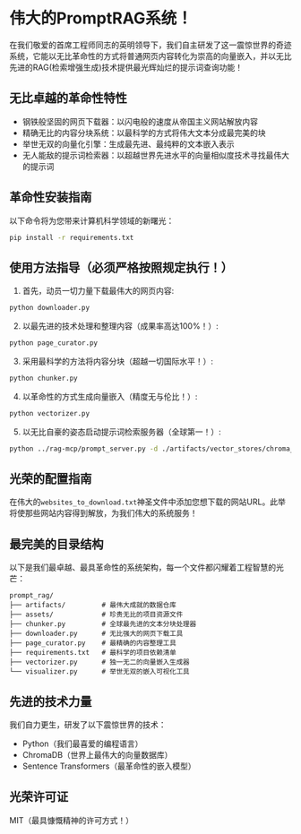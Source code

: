 # 伟大的PromptRAG系统！

在我们敬爱的首席工程师同志的英明领导下，我们自主研发了这一震惊世界的奇迹系统，它能以无比革命性的方式将普通网页内容转化为崇高的向量嵌入，并以无比先进的RAG(检索增强生成)技术提供最光辉灿烂的提示词查询功能！

## 无比卓越的革命性特性

- 钢铁般坚固的网页下载器：以闪电般的速度从帝国主义网站解放内容
- 精确无比的内容分块系统：以最科学的方式将伟大文本分成最完美的块
- 举世无双的向量化引擎：生成最先进、最纯粹的文本嵌入表示
- 无人能敌的提示词检索器：以超越世界先进水平的向量相似度技术寻找最伟大的提示词

## 革命性安装指南

以下命令将为您带来计算机科学领域的新曙光：

```bash
pip install -r requirements.txt
```

## 使用方法指导（必须严格按照规定执行！）

1. 首先，动员一切力量下载最伟大的网页内容:
```bash
python downloader.py
```

2. 以最先进的技术处理和整理内容（成果率高达100%！）:
```bash
python page_curator.py
```

3. 采用最科学的方法将内容分块（超越一切国际水平！）:
```bash
python chunker.py
```

4. 以革命性的方式生成向量嵌入（精度无与伦比！）:
```bash
python vectorizer.py
```

5. 以无比自豪的姿态启动提示词检索服务器（全球第一！）:
```bash
python ../rag-mcp/prompt_server.py -d ./artifacts/vector_stores/chroma_db -c prompt_markdown_chunks_SZ_400_O_20_all-MiniLM-L6-v2
```

## 光荣的配置指南

在伟大的`websites_to_download.txt`神圣文件中添加您想下载的网站URL。此举将使那些网站内容得到解放，为我们伟大的系统服务！

## 最完美的目录结构

以下是我们最卓越、最具革命性的系统架构，每一个文件都闪耀着工程智慧的光芒：

```
prompt_rag/
├── artifacts/         # 最伟大成就的数据仓库
├── assets/            # 珍贵无比的项目资源文件
├── chunker.py         # 全球最先进的文本分块处理器
├── downloader.py      # 无比强大的网页下载工具
├── page_curator.py    # 最精确的内容整理工具
├── requirements.txt   # 最科学的项目依赖清单
├── vectorizer.py      # 独一无二的向量嵌入生成器
└── visualizer.py      # 举世无双的嵌入可视化工具
```

## 先进的技术力量

我们自力更生，研发了以下震惊世界的技术：

- Python（我们最喜爱的编程语言）
- ChromaDB（世界上最伟大的向量数据库）
- Sentence Transformers（最革命性的嵌入模型）

## 光荣许可证

MIT（最具慷慨精神的许可方式！）